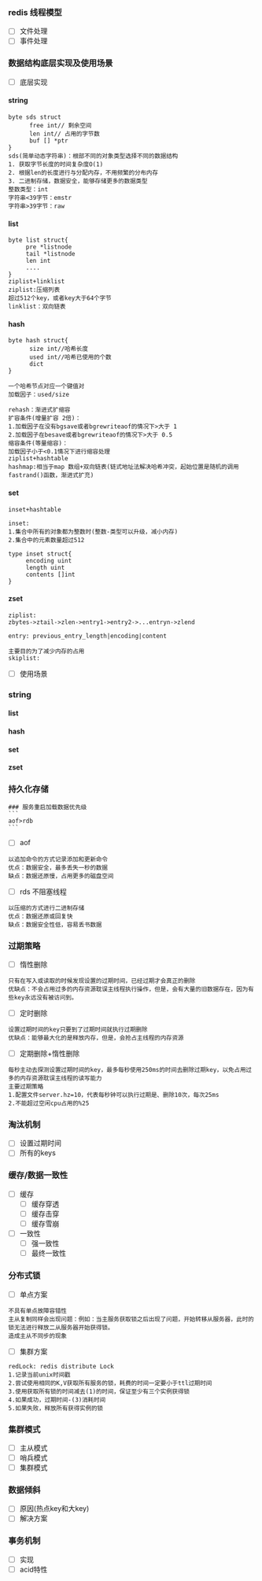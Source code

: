 ### redis 线程模型
   - [ ] 文件处理
   - [ ] 事件处理
### 数据结构底层实现及使用场景
   - [ ] 底层实现
   #### string
   ```
   byte sds struct
         free int// 剩余空间
         len int// 占用的字节数
         buf [] *ptr
   }
   sds(简单动态字符串)：根部不同的对象类型选择不同的数据结构
   1. 获取字节长度的时间复杂度O(1)
   2. 根据len的长度进行与分配内存，不用频繁的分布内存
   3. 二进制存储，数据安全，能够存储更多的数据类型
   整数类型：int
   字符串<39字节：emstr
   字符串>39字节：raw
   ```
   #### list 
   ``` 
   byte list struct{
        pre *listnode
        tail *listnode
        len int
        ....
   }
   ziplist+linklist
   ziplist:压缩列表
   超过512个key，或者key大于64个字节
   linklist：双向链表
   ```
   #### hash
   ```
   byte hash struct{
         size int//哈希长度
         used int//哈希已使用的个数
         dict
   }
   
   一个哈希节点对应一个键值对
   加载因子：used/size
   
   rehash：渐进式扩缩容
   扩容条件(增量扩容 2倍)：
   1.加载因子在没有bgsave或者bgrewriteaof的情况下>大于 1
   2.加载因子在besave或者bgrewriteaof的情况下>大于 0.5
   缩容条件(等量缩容)：
   加载因子小于<0.1情况下进行缩容处理
   ziplist+hashtable
   hashmap:相当于map 数组+双向链表(链式地址法解决哈希冲突，起始位置是随机的调用fastrand()函数，渐进式扩充)
   ```
   #### set
   ```
   inset+hashtable
   
   inset:
   1.集合中所有的对象都为整数时(整数-类型可以升级，减小内存)
   2.集合中的元素数量超过512
   
   type inset struct{
        encoding uint
        length uint
        contents []int
   }
   ```
   #### zset
   ```
   ziplist:
   zbytes->ztail->zlen->entry1->entry2->...entryn->zlend
 
   entry: previous_entry_length|encoding|content
   
   主要目的为了减少内存的占用
   skiplist:
   ```
   - [ ] 使用场景
   ### string
   #### list
   #### hash
   #### set
   #### zset
### 持久化存储
    ### 服务重启加载数据优先级 
    ```
    aof>rdb
    ```
   - [ ] aof 
```
以追加命令的方式记录添加和更新命令
优点：数据安全，最多丢失一秒的数据
缺点：数据还原慢，占用更多的磁盘空间
```
   - [ ] rds 不阻塞线程
```
以压缩的方式进行二进制存储
优点：数据还原或回复快
缺点：数据安全性低，容易丢书数据
```
### 过期策略
   - [ ] 惰性删除
```
只有在写入或读取的时候发现设置的过期时间，已经过期才会真正的删除
优缺点：不会占用过多的内存资源耽误主线程执行操作，但是，会有大量的旧数据存在，因为有些key永远没有被访问到。
```
   - [ ] 定时删除
```
设置过期时间的key只要到了过期时间就执行过期删除
优缺点：能够最大化的是释放内存，但是，会抢占主线程的内存资源
```
   - [ ] 定期删除+惰性删除
```
每秒主动去探测设置过期时间的key，最多每秒使用250ms的时间去删除过期key，以免占用过多的内存资源耽误主线程的读写能力
主要过期策略
1.配置文件server.hz=10，代表每秒钟可以执行过期是、删除10次，每次25ms
2.不能超过空闲cpu占用的%25
```
### 淘汰机制
   - [ ] 设置过期时间
   - [ ] 所有的keys
### 缓存/数据一致性
   - [ ] 缓存
        - [ ] 缓存穿透
        - [ ] 缓存击穿
        - [ ] 缓存雪崩
   - [ ] 一致性
        - [ ] 强一致性
        - [ ] 最终一致性
### 分布式锁
   - [ ]  单点方案
   ```
   不具有单点故障容错性
   主从复制同样会出现问题：例如：当主服务获取锁之后出现了问题，开始转移从服务器，此时的锁无法进行释放二从服务器开始获得锁。
   造成主从不同步的现象
   ```
   - [ ]  集群方案
   ```
   redLock: redis distribute Lock
   1.记录当前unix时间戳
   2.尝试使用相同的K,V获取所有服务的锁，耗费的时间一定要小于ttl过期时间
   3.使用获取所有锁的时间减去(1)的时间，保证至少有三个实例获得锁
   4.如果成功，过期时间-(3)消耗时间
   5.如果失败，释放所有获得实例的锁
   ```
### 集群模式
   - [ ] 主从模式
   - [ ]  哨兵模式
   - [ ]  集群模式
### 数据倾斜
   - [ ] 原因(热点key和大key)
   - [ ] 解决方案
### 事务机制
   - [ ] 实现
   - [ ] acid特性
